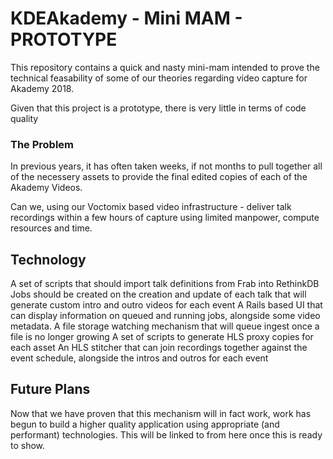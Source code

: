 # KDEAkademy - Mini MAM - PROTOTYPE

This repository contains a quick and nasty mini-mam intended to prove the technical feasability of some of our theories regarding video capture for Akademy 2018.

Given that this project is a prototype, there is very little in terms of code quality

### The Problem

In previous years, it has often taken weeks, if not months to pull together all of the necessery assets to provide the final edited copies of each of the Akademy Videos.

Can we, using our Voctomix based video infrastructure - deliver talk recordings within a few hours of capture using limited manpower, compute resources and time.

## Technology

A set of scripts that should import talk definitions from Frab into RethinkDB
Jobs should be created on the creation and update of each talk that will generate custom intro and outro videos for each event
A Rails based UI that can display information on queued and running jobs, alongside some video metadata.
A file storage watching mechanism that will queue ingest once a file is no longer growing
A set of scripts to generate HLS proxy copies for each asset
An HLS stitcher that can join recordings together against the event schedule, alongside the intros and outros for each event

## Future Plans

Now that we have proven that this mechanism will in fact work, work has begun to build a higher quality application using appropriate (and performant) technologies. This will be linked to from here once this is ready to show.